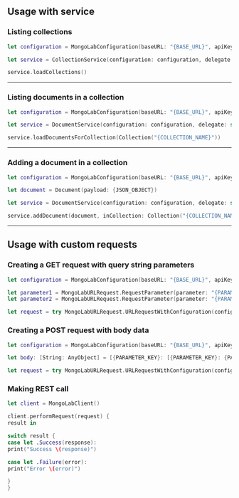 ## Usage with service

### Listing collections

``` swift
let configuration = MongoLabConfiguration(baseURL: "{BASE_URL}", apiKey: "{API_KEY}")

let service = CollectionService(configuration: configuration, delegate: self)

service.loadCollections()
```

---

### Listing documents in a collection

``` swift
let configuration = MongoLabConfiguration(baseURL: "{BASE_URL}", apiKey: "{API_KEY}")

let service = DocumentService(configuration: configuration, delegate: self)

service.loadDocumentsForCollection(Collection("{COLLECTION_NAME}"))
```

---

### Adding a document in a collection

``` swift
let configuration = MongoLabConfiguration(baseURL: "{BASE_URL}", apiKey: "{API_KEY}")

let document = Document(payload: {JSON_OBJECT})

let service = DocumentService(configuration: configuration, delegate: self)

service.addDocument(document, inCollection: Collection("{COLLECTION_NAME}"))
```

---

## Usage with custom requests

### Creating a GET request with query string parameters

``` Swift
let configuration = MongoLabConfiguration(baseURL: "{BASE_URL}", apiKey: "{API_KEY}")

let parameter1 = MongoLabURLRequest.RequestParameter(parameter: "{PARAMETER_NAME}", value: "{PARAMETER_VALUE}")
let parameter2 = MongoLabURLRequest.RequestParameter(parameter: "{PARAMETER_NAME}", value: "{PARAMETER_VALUE}")

let request = try MongoLabURLRequest.URLRequestWithConfiguration(configuration, relativeURL: "collections/[COLLECTION_NAME]", method: .GET, parameters: [parameter1, parameter2], bodyData: nil)
```

### Creating a POST request with body data

``` Swift
let configuration = MongoLabConfiguration(baseURL: "{BASE_URL}", apiKey: "{API_KEY}")

let body: [String: AnyObject] = [{PARAMETER_KEY}: [{PARAMETER_KEY}: {PARAMETER_VALUE}]]

let request = try MongoLabURLRequest.URLRequestWithConfiguration(configuration, relativeURL: "collections/[COLLECTION_NAME]", method: .POST, parameters: [], bodyData: body)
```

### Making REST call

``` Swift
let client = MongoLabClient()

client.performRequest(request) {
result in

switch result {
case let .Success(response):
print("Success \(response)")

case let .Failure(error):
print("Error \(error)")

}
}
```